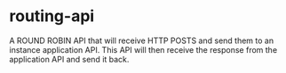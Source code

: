 # routing-api
A ROUND ROBIN API that will receive HTTP POSTS and send them to an instance application API. This API will then receive the response from the application API and send it back.
